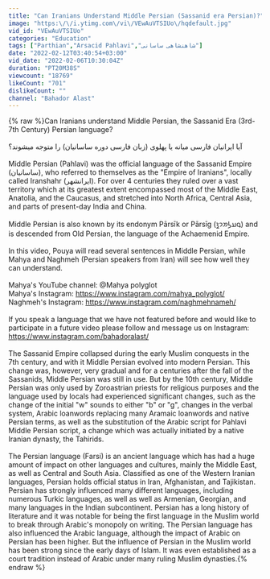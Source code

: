 ```yaml
---
title: "Can Iranians Understand Middle Persian (Sassanid era Persian)?"
image: "https:\/\/i.ytimg.com\/vi\/VEwAuVTSIUo\/hqdefault.jpg"
vid_id: "VEwAuVTSIUo"
categories: "Education"
tags: ["Parthian","Arsacid Pahlavi","شاهنشاهی ساسانی"]
date: "2022-02-12T03:40:54+03:00"
vid_date: "2022-02-06T10:30:04Z"
duration: "PT20M38S"
viewcount: "18769"
likeCount: "701"
dislikeCount: ""
channel: "Bahador Alast"
---
```

{% raw %}Can Iranians understand Middle Persian, the Sassanid Era (3rd-7th Century) Persian language? <br /><br />آیا ایرانیان فارسی میانه یا پهلوی (زبان فارسی دوره ساسانیان) را متوجه میشوند؟ <br /><br />Middle Persian (Pahlavi) was the official language of the Sassanid Empire (ساسانیان), who referred to themselves as the &quot;Empire of Iranians&quot;, locally called Iranshahr (ایرانشهر). For over 4 centuries they ruled over a vast territory which at its greatest extent encompassed most of the Middle East, Anatolia, and the Caucasus, and stretched into North Africa, Central Asia, and parts of present-day India and China. <br /><br />Middle Persian is also known by its endonym Pārsīk or Pārsīg (𐭯𐭠𐭫𐭮𐭩𐭪) and is descended from Old Persian, the language of the Achaemenid Empire. <br /><br />In this video, Pouya will read several sentences in Middle Persian, while Mahya and Naghmeh (Persian speakers from Iran) will see how well they can understand.<br /><br />Mahya's YouTube channel: @Mahya polyglot <br />Mahya's Instagram: <a rel="nofollow" target="blank" href="https://www.instagram.com/mahya_polyglot/">https://www.instagram.com/mahya_polyglot/</a><br />Naghmeh's Instagram: <a rel="nofollow" target="blank" href="https://www.instagram.com/naghmehnameh/">https://www.instagram.com/naghmehnameh/</a><br /><br />If you speak a language that we have not featured before and would like to participate in a future video please follow and message us on Instagram: <a rel="nofollow" target="blank" href="https://www.instagram.com/bahadoralast/">https://www.instagram.com/bahadoralast/</a><br /><br />The Sassanid Empire collapsed during the early Muslim conquests in the 7th century, and with it Middle Persian evolved into modern Persian. This change was, however, very gradual and for a centuries after the fall of the Sassanids, Middle Persian was still in use. But by the 10th century, Middle Persian was only used by Zoroastrian priests for religious purposes and the language used by locals had experienced significant changes, such as the change of the initial &quot;w&quot; sounds to either &quot;b&quot; or &quot;g&quot;, changes in the verbal system, Arabic loanwords replacing many Aramaic loanwords and native Persian terms, as well as the substitution of the Arabic script for Pahlavi Middle Persian script, a change which was actually initiated by a native Iranian dynasty, the Tahirids.<br /><br />The Persian language (Farsi) is an ancient language which has had a huge amount of impact on other languages and cultures, mainly the Middle East, as well as Central and South Asia. Classified as one of the Western Iranian languages, Persian holds official status in Iran, Afghanistan, and Tajikistan. Persian has strongly influenced many different languages, including numerous Turkic languages, as well as well as Armenian, Georgian, and many languages in the Indian subcontinent. Persian has a long history of literature and it was notable for being the first language in the Muslim world to break through Arabic's monopoly on writing. The Persian language has also influenced the Arabic language, although the impact of Arabic on Persian has been higher. But the influence of Persian in the Muslim world has been strong since the early days of Islam. It was even established as a court tradition instead of Arabic under many ruling Muslim dynasties.{% endraw %}
